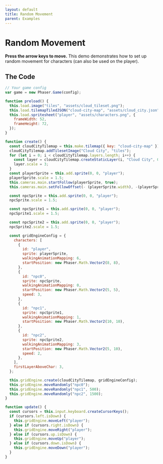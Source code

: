 ```yaml
---
layout: default
title: Random Movement
parent: Examples
---
```


# Random Movement

**Press the arrow keys to move.** This demo demonstrates how to set up random movement for characters (can also be used on the player).

<div id="game"></div>

<script src="js/phaser.min.js"></script>
<script src="js/pgmp.min.js"></script>
<script src="js/getBasicConfig.js"></script>

<script>
    const config = getBasicConfig(preload, create, update);
    var game = new Phaser.Game(config);

    function preload () {
        this.load.image("tiles", "assets/cloud_tileset.png");
        this.load.tilemapTiledJSON("cloud-city-map", "assets/cloud_city.json");
        this.load.spritesheet("player", "assets/characters.png", {
            frameWidth: 52,
            frameHeight: 72,
        });
    }

    function create () {
        const cloudCityTilemap = this.make.tilemap({ key: "cloud-city-map" });
        cloudCityTilemap.addTilesetImage("Cloud City", "tiles");
        for (let i = 0; i < cloudCityTilemap.layers.length; i++) {
            const layer = cloudCityTilemap.createStaticLayer(i, "Cloud City", 0, 0);
            layer.scale = 3;
        }
        const playerSprite = this.add.sprite(0, 0, "player");
        playerSprite.scale = 1.5;
        this.cameras.main.startFollow(playerSprite, true);
        this.cameras.main.setFollowOffset(- (playerSprite.width), -(playerSprite.height));

        const npcSprite = this.add.sprite(0, 0, "player");
        npcSprite.scale = 1.5;

        const npcSprite1 = this.add.sprite(0, 0, "player");
        npcSprite1.scale = 1.5;

        const npcSprite2 = this.add.sprite(0, 0, "player");
        npcSprite2.scale = 1.5;

        const gridEngineConfig = {
            characters: [
                {
                    id: "player",
                    sprite: playerSprite,
                    walkingAnimationMapping: 6,
                    startPosition: new Phaser.Math.Vector2(8, 8),
                },
                {
                    id: "npc0",
                    sprite: npcSprite,
                    walkingAnimationMapping: 0,
                    startPosition: new Phaser.Math.Vector2(5, 5),
                    speed: 3
                },
                {
                    id: "npc1",
                    sprite: npcSprite1,
                    walkingAnimationMapping: 1,
                    startPosition: new Phaser.Math.Vector2(10, 10),
                },
                {
                    id: "npc2",
                    sprite: npcSprite2,
                    walkingAnimationMapping: 3,
                    startPosition: new Phaser.Math.Vector2(5, 10),
                    speed: 2
                },
            ],
            firstLayerAboveChar: 3,
        };

        this.gridEngine.create(cloudCityTilemap, gridEngineConfig);
        this.gridEngine.moveRandomly('npc0');
        this.gridEngine.moveRandomly('npc1', 500);
        this.gridEngine.moveRandomly('npc2', 1500);
    }

    function update () {
        const cursors = this.input.keyboard.createCursorKeys();
        if (cursors.left.isDown) {
            this.gridEngine.moveLeft("player");
        } else if (cursors.right.isDown) {
            this.gridEngine.moveRight("player");
        } else if (cursors.up.isDown) {
            this.gridEngine.moveUp("player");
        } else if (cursors.down.isDown) {
            this.gridEngine.moveDown("player");
        }
    }
</script>

## The Code

```javascript
// Your game config
var game = new Phaser.Game(config);

function preload() {
  this.load.image("tiles", "assets/cloud_tileset.png");
  this.load.tilemapTiledJSON("cloud-city-map", "assets/cloud_city.json");
  this.load.spritesheet("player", "assets/characters.png", {
    frameWidth: 52,
    frameHeight: 72,
  });
}

function create() {
  const cloudCityTilemap = this.make.tilemap({ key: "cloud-city-map" });
  cloudCityTilemap.addTilesetImage("Cloud City", "tiles");
  for (let i = 0; i < cloudCityTilemap.layers.length; i++) {
    const layer = cloudCityTilemap.createStaticLayer(i, "Cloud City", 0, 0);
    layer.scale = 3;
  }
  const playerSprite = this.add.sprite(0, 0, "player");
  playerSprite.scale = 1.5;
  this.cameras.main.startFollow(playerSprite, true);
  this.cameras.main.setFollowOffset(- (playerSprite.width), -(playerSprite.height));

  const npcSprite = this.add.sprite(0, 0, "player");
  npcSprite.scale = 1.5;

  const npcSprite1 = this.add.sprite(0, 0, "player");
  npcSprite1.scale = 1.5;

  const npcSprite2 = this.add.sprite(0, 0, "player");
  npcSprite2.scale = 1.5;

  const gridEngineConfig = {
    characters: [
      {
        id: "player",
        sprite: playerSprite,
        walkingAnimationMapping: 6,
        startPosition: new Phaser.Math.Vector2(8, 8),
      },
      {
        id: "npc0",
        sprite: npcSprite,
        walkingAnimationMapping: 0,
        startPosition: new Phaser.Math.Vector2(5, 5),
        speed: 3,
      },
      {
        id: "npc1",
        sprite: npcSprite1,
        walkingAnimationMapping: 1,
        startPosition: new Phaser.Math.Vector2(10, 10),
      },
      {
        id: "npc2",
        sprite: npcSprite2,
        walkingAnimationMapping: 3,
        startPosition: new Phaser.Math.Vector2(5, 10),
        speed: 2,
      },
    ],
    firstLayerAboveChar: 3,
  };

  this.gridEngine.create(cloudCityTilemap, gridEngineConfig);
  this.gridEngine.moveRandomly("npc0");
  this.gridEngine.moveRandomly("npc1", 500);
  this.gridEngine.moveRandomly("npc2", 1500);
}

function update() {
  const cursors = this.input.keyboard.createCursorKeys();
  if (cursors.left.isDown) {
    this.gridEngine.moveLeft("player");
  } else if (cursors.right.isDown) {
    this.gridEngine.moveRight("player");
  } else if (cursors.up.isDown) {
    this.gridEngine.moveUp("player");
  } else if (cursors.down.isDown) {
    this.gridEngine.moveDown("player");
  }
}
```
